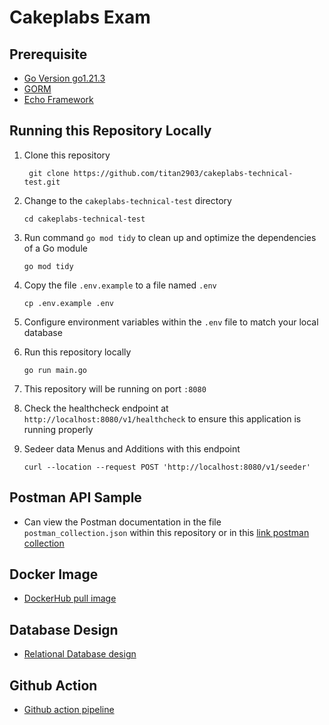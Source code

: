 # Cakeplabs Exam

## Prerequisite

- [Go Version go1.21.3](https://golang.org/dl/)
- [GORM](https://gorm.io/index.html)
- [Echo Framework](https://echo.labstack.com/)

## Running this Repository Locally

1. Clone this repository

   ```shell
    git clone https://github.com/titan2903/cakeplabs-technical-test.git
   ```

2. Change to the `cakeplabs-technical-test` directory

    ```shell
    cd cakeplabs-technical-test
    ```

3. Run command `go mod tidy` to clean up and optimize the dependencies of a Go module

    ```shell
    go mod tidy
    ```

4. Copy the file `.env.example` to a file named `.env`

   ```shell
   cp .env.example .env
   ```

5. Configure environment variables within the `.env` file to match your local database

6. Run this repository locally

   ```shell
   go run main.go
   ```

7. This repository will be running on port `:8080`

8. Check the healthcheck endpoint at `http://localhost:8080/v1/healthcheck` to ensure this application is running properly

9. Sedeer data Menus and Additions with this endpoint

    ```shell
    curl --location --request POST 'http://localhost:8080/v1/seeder'
    ```

## Postman API Sample

- Can view the Postman documentation in the file `postman_collection.json` within this repository or in this [link postman collection](https://ik.imagekit.io/ckb21lc9cd/postman_collection_hunkbbdt3.json?updatedAt=1698280661423)

## Docker Image

- [DockerHub pull image](https://hub.docker.com/r/titan29/cakeplabs-technical-test)

## Database Design

- [Relational Database design](https://dbdiagram.io/d/cakeplabs-tehcnical-test-65386b2affbf5169f062112e)

## Github Action

- [Github action pipeline](https://github.com/titan2903/cakeplabs-technical-test/actions)
